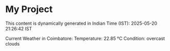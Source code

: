 # My Project

This content is dynamically generated in Indian Time (IST): 2025-05-20 21:26:42 IST


Current Weather in Coimbatore:
Temperature: 22.85 °C
Condition: overcast clouds
